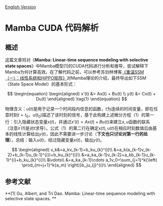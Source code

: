 [English Version](README.en.md)

# Mamba CUDA 代码解析

## 概述

这篇文章将对《**Mamba: Linear-time sequence modeling with selective state spaces**》中Mamba模型[1]的CUDA代码进行分析和推导，尝试解释下Mamba为何计算高效。在了解代码之前，可以参考苏剑林博客[《重温SSM（一）：线性系统和HiPPO矩阵》](https://spaces.ac.cn/archives/10114)对Mamba理论的介绍，最终导出如下SSM（State Space Model）的基本形式：

$$
\begin{equation}
\begin{aligned}
	x'(t) &= Ax(t) + Bu(t) \\
	y(t) &= Cx(t) + Du(t)
\end{aligned}
\tag{1}
\end{equation}
$$

物理含义：$u(t)$是用于记录一个时间段内信息的函数，$t$为连续的时间变量，即在任意时刻$t=t_0$，$u(t_0)$描述了该时刻的信号，基于此构建上述微分方程（1）的第一行：引入隐藏状态变量$x(t)$，并通过$x'(t) = Ax(t) + Bu(t)$来建立$x, u$函数的联系（注意$x^\prime(t)$是对$t$求导）。公式（1）的第二行在确定$x(t), u(t)$在相应时刻数值后由基本的线性计算给出$y(t)$，因此不需要进一步讨论（**下文也只讨论对第一行的处理**）。总结：输入$u(t)$，经过隐藏变量$x(t)$，输出$y(t)$。




$$
\begin{aligned}
	v_k&=a_kv_{k-1}+b_ku_{k}^{i}\\
	&=a_k(a_{k-1}v_{k-2}+b_{k-1}u_{k-1}^{i})+b_ku_{k}^{i}\\
	&=a_ka_{k-1}v_{k-2}+a_kb_{k-1}u_{k-1}^{i}+b_ku_{k}^{i}\\
	&\vdots\\
	&=a_ka_{k-1}\cdots a_1v_0+\sum_{j=1}^k{\left( \prod_{m=j+1}^k{a_m} \right)}b_ju_{j}^{i}\\
\end{aligned}
$$

## 参考文献

**[1] Gu, Albert, and Tri Dao. Mamba: Linear-time sequence modeling with selective state spaces. **








